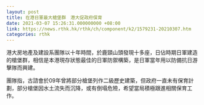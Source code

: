 ```yaml
---
layout: post
title: 在港日軍最大槍堡群　港大促政府保育
date: 2021-03-07 15:26:31.000000000 +08:00
link: https://news.rthk.hk/rthk/ch/component/k2/1579231-20210307.htm
categories: rthk
---
```


港大房地產及建設系團隊以十年時間，於鹿頸山頭發現十多座，日佔時期日軍建造的槍堡群，相信是本港現存狀態最佳的日軍防禦構築，是日軍當年用以防備抗日游擊隊而興建。

團隊指，古諮會於09年曾將部分槍堡列作二級歷史建築，但政府一直未有保育計劃，部分槍堡因水土流失而沉降，或有倒塌危險，希望當局積極跟進相關保育工作。
